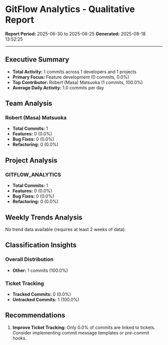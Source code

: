 # GitFlow Analytics - Qualitative Report
**Report Period:** 2025-06-30 to 2025-08-25
**Generated:** 2025-08-18 13:52:25

---

## Executive Summary

- **Total Activity:** 1 commits across 1 developers and 1 projects
- **Primary Focus:** Feature development (0 commits, 0.0%)
- **Top Contributor:** Robert (Masa) Matsuoka (1 commits, 100.0%)
- **Average Daily Activity:** 1.0 commits per day

## Team Analysis

### Robert (Masa) Matsuoka
- **Total Commits:** 1
- **Features:** 0 (0.0%)
- **Bug Fixes:** 0 (0.0%)
- **Refactoring:** 0 (0.0%)

## Project Analysis

### GITFLOW_ANALYTICS
- **Total Commits:** 1
- **Features:** 0 (0.0%)
- **Bug Fixes:** 0 (0.0%)
- **Refactoring:** 0 (0.0%)

## Weekly Trends Analysis

No trend data available (requires at least 2 weeks of data).

## Classification Insights

### Overall Distribution

- **Other:** 1 commits (100.0%)

### Ticket Tracking

- **Tracked Commits:** 0 (0.0%)
- **Untracked Commits:** 1 (100.0%)

## Recommendations

1. **Improve Ticket Tracking:** Only 0.0% of commits are linked to tickets. Consider implementing commit message templates or pre-commit hooks.
